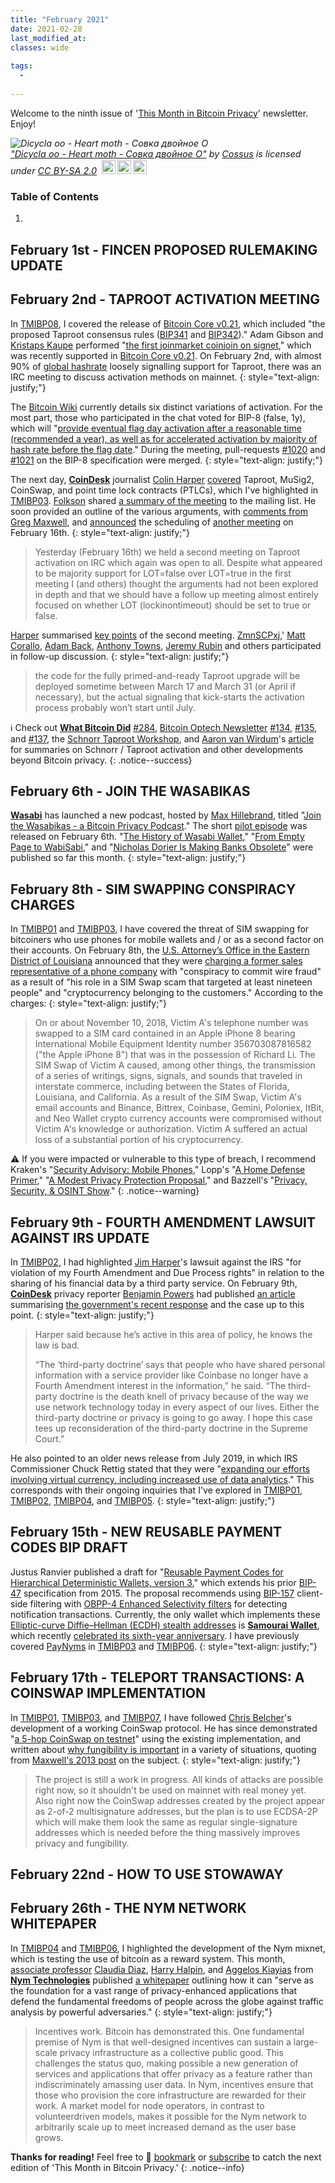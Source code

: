 ```yaml
---
title: "February 2021"
date: 2021-02-28
last_modified_at:
classes: wide
  
tags:
  - 
  
---
```


Welcome to the ninth issue of '[This Month in Bitcoin Privacy](https://enegnei.github.io/This-Month-In-Bitcoin-Privacy/about/)' newsletter. Enjoy!

<p style="font-size: 0.9rem;font-style: italic;"><img style="display: block;" src="https://live.staticflickr.com/65535/50120000072_a6fc9cb4fc_b.jpg" alt="Dicycla oo - Heart moth - Совка двойное О"><a href="https://www.flickr.com/photos/155939562@N05/50120000072">"Dicycla oo - Heart moth - Совка двойное О"</a><span> by <a href="https://www.flickr.com/photos/155939562@N05">Cossus</a></span> is licensed under <a href="https://creativecommons.org/licenses/by-sa/2.0/?ref=ccsearch&atype=html" style="margin-right: 5px;">CC BY-SA 2.0</a><a href="https://creativecommons.org/licenses/by-sa/2.0/?ref=ccsearch&atype=html" target="_blank" rel="noopener noreferrer" style="display: inline-block;white-space: none;margin-top: 2px;margin-left: 3px;height: 22px !important;"><img style="height: inherit;margin-right: 3px;display: inline-block;" src="https://search.creativecommons.org/static/img/cc_icon.svg?image_id=b121b57a-bb27-4a0f-97ae-e6567885a74d" /><img style="height: inherit;margin-right: 3px;display: inline-block;" src="https://search.creativecommons.org/static/img/cc-by_icon.svg" /><img style="height: inherit;margin-right: 3px;display: inline-block;" src="https://search.creativecommons.org/static/img/cc-sa_icon.svg" /></a></p>

### Table of Contents

1. 

## February 1st - FINCEN PROPOSED RULEMAKING UPDATE

## February 2nd - TAPROOT ACTIVATION MEETING

In [TMIBP08](https://enegnei.github.io/This-Month-In-Bitcoin-Privacy/January_2021/#january-14th---bitcoin-core-v021-released), I covered the release of [Bitcoin Core v0.21](https://twitter.com/bitcoincoreorg/status/1349720304680054784), which included "the proposed Taproot consensus rules ([BIP341](https://github.com/bitcoin/bips/blob/master/bip-0341.mediawiki) and [BIP342](https://github.com/bitcoin/bips/blob/master/bip-0342.mediawiki))." Adam Gibson and [Kristaps Kaupe](https://bitcoinhackers.org/@kristapsk) performed "[the first joinmarket coinjoin on signet](https://x0f.org/@waxwing/105656018148146093)," which was recently supported in [Bitcoin Core v0.21](https://lists.linuxfoundation.org/pipermail/bitcoin-core-dev/2021-January/000097.html). On February 2nd, with almost 90% of [global hashrate](https://taprootactivation.com/) loosely signalling support for Taproot, there was an IRC meeting to discuss activation methods on mainnet.
{: style="text-align: justify;"}

The [Bitcoin Wiki](https://en.bitcoin.it/wiki/Taproot_activation_proposals) currently details six distinct variations of activation. For the most part, those who participated in the chat voted for BIP-8 (false, 1y), which will "[provide eventual flag day activation after a reasonable time (recommended a year), as well as for accelerated activation by majority of hash rate before the flag date](https://github.com/bitcoin/bips/blob/master/bip-0008.mediawiki)." During the meeting, pull-requests [#1020](https://github.com/bitcoin/bips/pull/1020) and [#1021](https://github.com/bitcoin/bips/pull/1021) on the BIP-8 specification were merged.
{: style="text-align: justify;"}

The next day, [**CoinDesk**](https://twitter.com/CoinDesk/status/1357016354809925633) journalist [Colin Harper](https://twitter.com/AsILayHodling) [covered](https://www.coindesk.com/taproot-bitcoin-upgrade-improve-technology-software) Taproot, MuSig2, CoinSwap, and point time lock contracts (PTLCs), which I've highlighted in [TMIBP03](https://enegnei.github.io/This-Month-In-Bitcoin-Privacy/August_2020/#august-4th---hrf-grants-to-joininbox-zeus-fully-noded). [Folkson](https://bitcoinhackers.org/@michaelfolkson) shared [a summary of the meeting](https://lists.linuxfoundation.org/pipermail/bitcoin-dev/2021-February/018379.html) to the mailing list. He soon provided an outline of the various arguments, with [comments from Greg Maxwell](https://old.reddit.com/r/Bitcoin/comments/lcjhl6/taproot_activation_pools_will_be_able_to_veto/gm2l02w/), and [announced](https://lists.linuxfoundation.org/pipermail/bitcoin-dev/2021-February/018380.html) the scheduling of [another meeting](https://lists.linuxfoundation.org/pipermail/bitcoin-dev/2021-February/018425.html) on February 16th.
{: style="text-align: justify;"}

> Yesterday (February 16th) we held a second meeting on Taproot activation on IRC which again was open to all. Despite what appeared to be majority support for LOT=false over LOT=true in the first meeting I (and others) thought the arguments had not been explored in depth and that we should have a follow up meeting almost entirely focused on whether LOT (lockinontimeout) should be set to true or false.

[Harper](https://twitter.com/CoinDesk/status/1362131880942964747) summarised [key points](https://www.coindesk.com/bitcoin-taproot-upgrade-july-finer-details-not-finalized) of the second meeting. [ZmnSCPxj](https://lists.linuxfoundation.org/pipermail/bitcoin-dev/2021-February/018430.html),' [Matt Corallo](https://lists.linuxfoundation.org/pipermail/bitcoin-dev/2021-February/018433.html), [Adam Back](https://lists.linuxfoundation.org/pipermail/bitcoin-dev/2021-February/018447.html), [Anthony Towns](https://lists.linuxfoundation.org/pipermail/bitcoin-dev/2021-February/018460.html), [Jeremy Rubin](https://lists.linuxfoundation.org/pipermail/bitcoin-dev/2021-February/018469.html) and others participated in follow-up discussion.
{: style="text-align: justify;"}

> the code for the fully primed-and-ready Taproot upgrade will be deployed sometime between March 17 and March 31 (or April if necessary), but the actual signaling that kick-starts the activation process probably won’t start until July.

:information_source: Check out [**What Bitcoin Did**](https://twitter.com/WhatBitcoinDid/status/1334793662723543042) [#284](https://www.whatbitcoindid.com/podcast/funding-bitcoin-development), [Bitcoin Optech Newsletter](https://twitter.com/bitcoinoptech/status/1359549047347019776) [#134](https://bitcoinops.org/en/newsletters/2021/02/03/), [#135](https://bitcoinops.org/en/newsletters/2021/02/10/), and [#137](https://bitcoinops.org/en/newsletters/2021/02/24/), the [Schnorr Taproot Workshop](https://bitcoinops.org/en/schorr-taproot-workshop/), and [Aaron van Wirdum](https://twitter.com/AaronvanW)'s [article](https://bitcoinmagazine.com/articles/bip-8-bip-9-or-modern-soft-fork-activation-how-bitcoin-could-upgrade-next) for summaries on Schnorr / Taproot activation and other developments beyond Bitcoin privacy.
{: .notice--success}

## February 6th - JOIN THE WASABIKAS

[**Wasabi**](https://twitter.com/wasabiwallet/status/1358083033941897220) has launched a new podcast, hosted by [Max Hillebrand](https://twitter.com/HillebrandMax/status/1358050184228442120), titled "[Join the Wasabikas - a Bitcoin Privacy Podcast](https://www.youtube.com/playlist?list=PLPwc75tPMdsixsuhwau82Q0IfxECo0z_E)." The short [pilot episode](https://anchor.fm/wasabikas/episodes/0-0-Max-Hillebrand-welcomes-you-to-Join-the-Wasabikas---a-Bitcoin-Privacy-Podcast-eq0e93) was released on February 6th. "[The History of Wasabi Wallet](https://www.youtube.com/watch?v=Q1i560q08JE)," "[From Empty Page to WabiSabi](https://www.youtube.com/watch?v=YQEftpq-m4Q)," and "[Nicholas Dorier Is Making Banks Obsolete](https://www.youtube.com/watch?v=RJLlGbhe-aM)" were published so far this month.
{: style="text-align: justify;"}

## February 8th - SIM SWAPPING CONSPIRACY CHARGES

In [TMIBP01](https://enegnei.github.io/This-Month-In-Bitcoin-Privacy/June_2020/#june-2nd---coinsquare-data-breach) and [TMIBP03](https://enegnei.github.io/This-Month-In-Bitcoin-Privacy/August_2020/#august-21st---the-solution-to-sim-swapping), I have covered the threat of SIM swapping for bitcoiners who use phones for mobile wallets and / or as a second factor on their accounts. On February 8th, the [U.S. Attorney’s Office in the Eastern District of Louisiana](https://www.justice.gov/usao-edla/pr/former-phone-company-employee-charged-rolein-sim-swap-scam-targeted-least-19-customers) announced that they were [charging a former sales representative of a phone company](https://www.justice.gov/usao-edla/press-release/file/1365551/download) with "conspiracy to commit wire fraud" as a result of "his role in a SIM Swap scam that targeted at least nineteen people" and "cryptocurrency belonging to the customers." According to the charges:
{: style="text-align: justify;"}

> On or about November 10, 2018, Victim A's telephone number was swapped to a SIM card contained in an Apple iPhone 8 bearing International Mobile Equipment Identity number 356703087816582 ("the Apple iPhone 8") that was in the possession of Richard Li. The SIM Swap of Victim A caused, among other things, the transmission of a series of writings, signs, signals, and sounds that traveled in interstate commerce, including between the States of Florida, Louisiana, and California. As a result of the SIM Swap, Victim A's email accounts and Binance, Bittrex, Coinbase, Gemini, Poloniex, ItBit, and Neo Wallet crypto currency accounts were compromised without Victim A's knowledge or authorization. Victim A suffered an actual loss of a substantial portion of his cryptocurrency.

:warning: If you were impacted or vulnerable to this type of breach, I recommend Kraken's "[Security Advisory: Mobile Phones](https://blog.kraken.com/post/219/security-advisory-mobile-phones/)," Lopp's "[A Home Defense Primer](https://blog.keys.casa/a-home-defense-primer/)," "[A Modest Privacy Protection Proposal](https://blog.lopp.net/modest-privacy-protection-proposal/)," and Bazzell's "[Privacy, Security, & OSINT Show](https://podcasts.apple.com/us/podcast/200-stalking-doxing-and-online-harassment/id1165843330?i=1000504074121)."
{: .notice--warning}

## February 9th - FOURTH AMENDMENT LAWSUIT AGAINST IRS UPDATE

In [TMIBP02](https://enegnei.github.io/This-Month-In-Bitcoin-Privacy/July_2020/#july-15th---fourth-amendment-lawsuit-against-irs), I had highlighted [Jim Harper](https://twitter.com/Jim_Harper/status/1283448554099482632)'s lawsuit against the IRS "for violation of my Fourth Amendment and Due Process rights" in relation to the sharing of his financial data by a third party service. On February 9th, [**CoinDesk**](https://twitter.com/CoinDesk/status/1359213111706849284) privacy reporter [Benjamin Powers](https://twitter.com/benjaminopowers/status/1359232013895663617) had published [an article](https://www.coindesk.com/lawsuit-irs-expand-privacy-for-crypto-users) summarising [the government's recent response](https://www.courtlistener.com/recap/gov.uscourts.nhd.54425/gov.uscourts.nhd.54425.16.0.pdf) and the case up to this point.
{: style="text-align: justify;"}

> Harper said because he’s active in this area of policy, he knows the law is bad. 
>
> “The ‘third-party doctrine’ says that people who have shared personal information with a service provider like Coinbase no longer have a Fourth Amendment interest in the information,” he said. “The third-party doctrine is the death knell of privacy because of the way we use network technology today in every aspect of our lives. Either the third-party doctrine or privacy is going to go away. I hope this case tees up reconsideration of the third-party doctrine in the Supreme Court.”

He also pointed to an older news release from July 2019, in which IRS Commissioner Chuck Rettig stated that they were "[expanding our efforts involving virtual currency, including increased use of data analytics](https://www.irs.gov/newsroom/irs-has-begun-sending-letters-to-virtual-currency-owners-advising-them-to-pay-back-taxes-file-amended-returns-part-of-agencys-larger-efforts)." This corresponds with their ongoing inquiries that I've explored in [TMIBP01](https://enegnei.github.io/This-Month-In-Bitcoin-Privacy/June_2020/#june-5th---coinbase-offers-blockchain-surveillance-to-irs-dea), [TMIBP02](https://enegnei.github.io/This-Month-In-Bitcoin-Privacy/July_2020/#june-30th---irs-seeking-to-trace-privacy-coins-lightning), [TMIBP04](https://enegnei.github.io/This-Month-In-Bitcoin-Privacy/September_2020/#september-4th---irs-still-seeking-to-trace-privacy-coins), and [TMIBP05](https://enegnei.github.io/This-Month-In-Bitcoin-Privacy/October_2020/#october-2nd---tax-authorities-demand-disclosures).
{: style="text-align: justify;"}

## February 15th - NEW REUSABLE PAYMENT CODES BIP DRAFT

Justus Ranvier published a draft for "[Reusable Payment Codes for Hierarchical Deterministic Wallets, version 3](https://github.com/justusranvier/obpp-rfc/blob/bip47/obpp-05.mediawiki)," which extends his prior [BIP-47](https://github.com/bitcoin/bips/blob/master/bip-0047.mediawiki) specification from 2015. The proposal recommends using [BIP-157](https://github.com/bitcoin/bips/blob/master/bip-0157.mediawiki) client-side filtering with [OBPP-4 Enhanced Selectivity filters](https://github.com/justusranvier/obpp-rfc/blob/bip47/obpp-04.mediawiki) for detecting notification transactions. Currently, the only wallet which implements these [Elliptic-curve Diffie–Hellman (ECDH) stealth addresses](https://en.bitcoin.it/wiki/ECDH_address) is [**Samourai Wallet**](https://samouraiwallet.com/bips), which recently [celebrated its sixth-year anniversary](https://twitter.com/SamouraiWallet/status/1359087712129712130). I have previously covered [PayNyms](https://twitter.com/SamouraiWallet/status/1361399254594572290) in [TMIBP03](https://enegnei.github.io/This-Month-In-Bitcoin-Privacy/August_2020/#august-20th---dirtcoin-diaries-paynym-torch) and [TMIBP06](https://enegnei.github.io/This-Month-In-Bitcoin-Privacy/November_2020/#november-30th---introducing-soroban).
{: style="text-align: justify;"}

## February 17th - TELEPORT TRANSACTIONS: A COINSWAP IMPLEMENTATION

In [TMIBP01](https://enegnei.github.io/This-Month-In-Bitcoin-Privacy/June_2020/#june-10th---human-rights-foundation-launches-dev-fund), [TMIBP03](https://enegnei.github.io/This-Month-In-Bitcoin-Privacy/August_2020/#august-11th---design-sketch-for-first-version-of-coinswap), and [TMIBP07](https://enegnei.github.io/This-Month-In-Bitcoin-Privacy/December_2020/#december-8th---coinswap-on-testnet), I have followed [Chris Belcher](https://twitter.com/chris_belcher_/status/1362168844341633029)'s development of a working CoinSwap protocol. He has since demonstrated "[a 5-hop CoinSwap on testnet](https://lists.linuxfoundation.org/pipermail/bitcoin-dev/2021-February/018426.html)" using the existing implementation, and written about [why fungibility is important](https://www.reddit.com/r/Bitcoin/comments/lm6nmk/another_coinswap_milestone_multihop_coinswaps/gowzcpp/) in a variety of situations, quoting from [Maxwell's 2013 post](https://bitcointalk.org/index.php?topic=334316.msg3588908#msg3588908) on the subject.
{: style="text-align: justify;"}

> The project is still a work in progress. All kinds of attacks are possible right now, so it shouldn't be used on mainnet with real money yet. Also right now the CoinSwap addresses created by the project appear as 2-of-2 multisignature addresses, but the plan is to use ECDSA-2P which will make them look the same as regular single-signature addresses which is needed before the thing massively improves privacy and fungibility.

## February 22nd - HOW TO USE STOWAWAY

## February 26th - THE NYM NETWORK WHITEPAPER

In [TMIBP04](https://enegnei.github.io/This-Month-In-Bitcoin-Privacy/September_2020/#september-10th---nym-mixnet-test-rewards-in-bitcoin) and [TMIBP06](https://enegnei.github.io/This-Month-In-Bitcoin-Privacy/November_2020/#november-10th---state-of-the-onion-and-nym), I highlighted the development of the Nym mixnet, which is testing the use of bitcoin as a reward system. This month, [associate professor](https://homes.esat.kuleuven.be/~cdiaz/) [Claudia Diaz](https://twitter.com/claudsdayz), [Harry Halpin](https://twitter.com/harryhalpin/status/1365341758654189576), and [Aggelos Kiayias](https://twitter.com/sol3gga) from [**Nym Technologies**](https://twitter.com/nymproject/status/1365340929469652992) published [a whitepaper](https://nymtech.net/nym-whitepaper.pdf) outlining how it can "serve as the foundation for a vast range of privacy-enhanced applications that defend the fundamental freedoms of people across the globe against traffic analysis by powerful adversaries."
{: style="text-align: justify;"}

> Incentives work. Bitcoin has demonstrated this. One fundamental premise of Nym is that well-designed incentives can sustain a large-scale privacy infrastructure as a collective public good. This challenges the status quo, making possible a new generation of services and applications that offer privacy as a feature rather than indiscriminately amassing user data. In Nym, incentives ensure that those who provision the core infrastructure are rewarded for their work. A market model for node operators, in contrast to volunteerdriven models, makes it possible for the Nym network to arbitrarily scale up to meet increased demand as the user base grows. 

**Thanks for reading!** Feel free to :bookmark: [bookmark](https://enegnei.github.io/This-Month-In-Bitcoin-Privacy/feed.xml) or [subscribe](https://github.com/Enegnei/This-Month-In-Bitcoin-Privacy) to catch the next edition of 'This Month in Bitcoin Privacy.'
{: .notice--info}
